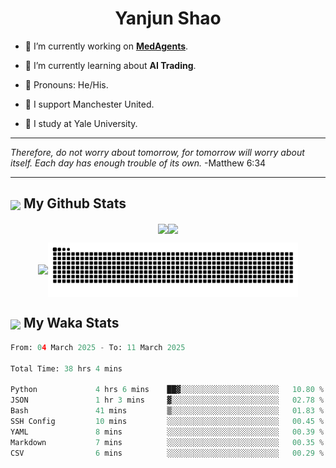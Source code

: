 

<h1 align="center">Yanjun Shao</h1>

- 🐒 I’m currently working on **[MedAgents](https://github.com/gersteinlab/MedAgents)**.

- 🦧 I’m currently learning about **AI Trading**.

- 🦍 Pronouns: He/His.

- 👹 I support Manchester United.

- 🐶 I study at Yale University.

---

<i> Therefore, do not worry about tomorrow, for tomorrow will worry about itself. Each day has enough trouble of its own. </i> -Matthew 6:34

---

<h2><img src="https://emojis.slackmojis.com/emojis/images/1579216111/7550/pikachu_wave.gif?1579216111" align="center" width="28" /> My Github Stats</h2>

<p align="center"><img align="center" src = "https://github-readme-stats.vercel.app/api?username=super-dainiu&show_icons=true&count_private=true&theme=tokyonight&hide=issues&line_height=30" width="400px"><img align="center" src = "https://github-readme-streak-stats.herokuapp.com/?user=super-dainiu&theme=tokyonight" width="400px"></p>

<p align="center"><img align="center" width="400px" src="https://github-readme-stats.vercel.app/api/top-langs/?username=super-dainiu&layout=compact&theme=tokyonight&hide=html,tex,jupyter%20notebook"><img align="center" width="400px" src="https://github.com/super-dainiu/super-dainiu/blob/output/github-contribution-grid-snake.svg"></p>

<h2><img src="https://emojis.slackmojis.com/emojis/images/1579216111/7550/pikachu_wave.gif?1579216111" align="center" width="28" /> My Waka Stats</h2>

<!--START_SECTION:waka-->

```python
From: 04 March 2025 - To: 11 March 2025

Total Time: 38 hrs 4 mins

Python             4 hrs 6 mins    ██▓░░░░░░░░░░░░░░░░░░░░░░   10.80 %
JSON               1 hr 3 mins     ▓░░░░░░░░░░░░░░░░░░░░░░░░   02.78 %
Bash               41 mins         ▒░░░░░░░░░░░░░░░░░░░░░░░░   01.83 %
SSH Config         10 mins         ░░░░░░░░░░░░░░░░░░░░░░░░░   00.45 %
YAML               8 mins          ░░░░░░░░░░░░░░░░░░░░░░░░░   00.39 %
Markdown           7 mins          ░░░░░░░░░░░░░░░░░░░░░░░░░   00.35 %
CSV                6 mins          ░░░░░░░░░░░░░░░░░░░░░░░░░   00.29 %
```

<!--END_SECTION:waka-->
